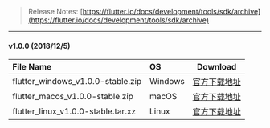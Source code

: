 > Release Notes: [https://flutter.io/docs/development/tools/sdk/archive](https://flutter.io/docs/development/tools/sdk/archive)

---

#### v1.0.0 (2018/12/5)

| File Name |   OS    | Download |
| :-------- | :------ | :------: |
| flutter_windows_v1.0.0-stable.zip |  Windows  | [官方下载地址](https://storage.googleapis.com/flutter_infra/releases/stable/windows/flutter_windows_v1.0.0-stable.zip) |
| flutter_macos_v1.0.0-stable.zip |  macOS  | [官方下载地址](https://storage.googleapis.com/flutter_infra/releases/stable/macos/flutter_macos_v1.0.0-stable.zip) |
| flutter_linux_v1.0.0-stable.tar.xz |  Linux  | [官方下载地址](https://storage.googleapis.com/flutter_infra/releases/stable/linux/flutter_linux_v1.0.0-stable.tar.xz) |